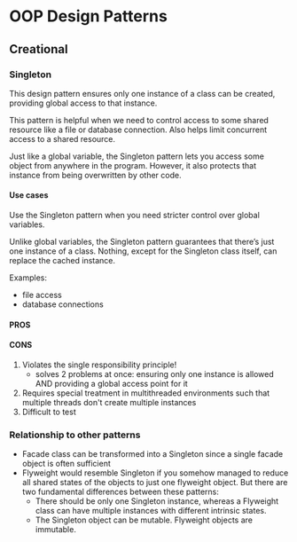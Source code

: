 # OOP Design Patterns

## Creational

### Singleton

This design pattern ensures only one instance of a class can be created, providing global access to that instance.

This pattern is helpful when we need to control access to some shared resource like a file or database connection. Also helps limit concurrent access to a shared resource.

Just like a global variable, the Singleton pattern lets you access some object from anywhere in the program. However, it also protects that instance from being overwritten by other code.



#### Use cases

Use the Singleton pattern when you need stricter control over global variables.

Unlike global variables, the Singleton pattern guarantees that there’s just one instance of a class. Nothing, except for the Singleton class itself, can replace the cached instance.

Examples:
- file access
- database connections

#### PROS

#### CONS

1. Violates the single responsibility principle!
    - solves 2 problems at once: ensuring only one instance is allowed AND providing a global access point for it
2. Requires special treatment in multithreaded environments such that multiple threads don't create multiple instances
3. Difficult to test

### Relationship to other patterns

- Facade class can be transformed into a Singleton since a single facade object is often sufficient
- Flyweight would resemble Singleton if you somehow managed to reduce all shared states of the objects to just one flyweight object. But there are two fundamental differences between these patterns:
    - There should be only one Singleton instance, whereas a Flyweight class can have multiple instances with different intrinsic states.
    - The Singleton object can be mutable. Flyweight objects are immutable.

